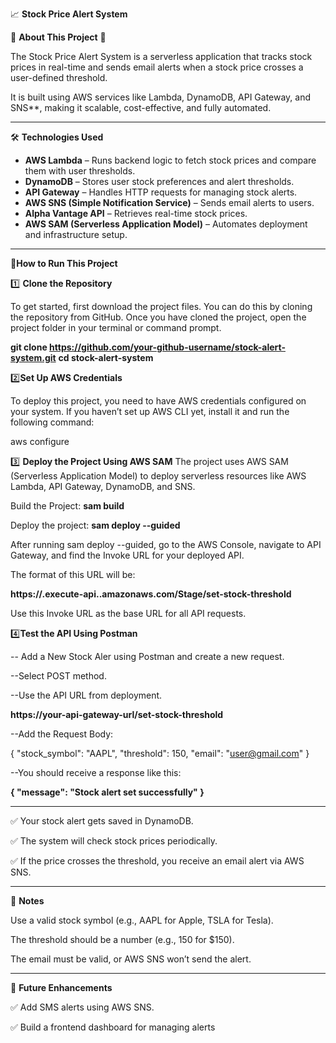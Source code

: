 📈 **Stock Price Alert System**

🌟 **About This Project** 🌟

The Stock Price Alert System is a serverless application that tracks stock prices in real-time and sends email alerts when a stock price crosses a user-defined threshold.

It is built using AWS services like Lambda, DynamoDB, API Gateway, and SNS\*\*, making it scalable, cost-effective, and fully automated.

---

🛠 **Technologies Used**

- **AWS Lambda** – Runs backend logic to fetch stock prices and compare them with user thresholds.
- **DynamoDB** – Stores user stock preferences and alert thresholds.
- **API Gateway** – Handles HTTP requests for managing stock alerts.
- **AWS SNS (Simple Notification Service)** – Sends email alerts to users.
- **Alpha Vantage API** – Retrieves real-time stock prices.
- **AWS SAM (Serverless Application Model)** – Automates deployment and infrastructure setup.

---

🚀**How to Run This Project**

1️⃣ **Clone the Repository**

To get started, first download the project files. You can do this by cloning the repository from GitHub.
Once you have cloned the project, open the project folder in your terminal or command prompt.

**git clone https://github.com/your-github-username/stock-alert-system.git**
**cd stock-alert-system**

2️⃣**Set Up AWS Credentials**

To deploy this project, you need to have AWS credentials configured on your system. If you haven’t set up AWS CLI yet, install it and run the following command:

aws configure

3️⃣ **Deploy the Project Using AWS SAM**
The project uses AWS SAM (Serverless Application Model) to deploy serverless resources like AWS Lambda, API Gateway, DynamoDB, and SNS.

Build the Project:
**sam build**

Deploy the project:
**sam deploy --guided**

After running sam deploy --guided, go to the AWS Console, navigate to API Gateway, and find the Invoke URL for your deployed API.

The format of this URL will be:

**https://<your-api-id>.execute-api.<region>.amazonaws.com/Stage/set-stock-threshold**

Use this Invoke URL as the base URL for all API requests.

4️⃣**Test the API Using Postman**

-- Add a New Stock Aler using Postman and create a new request.

--Select POST method.

--Use the API URL from deployment.

**https://your-api-gateway-url/set-stock-threshold**

--Add the Request Body:

{
"stock_symbol": "AAPL",
"threshold": 150,
"email": "user@gmail.com"
}

--You should receive a response like this:

**{
"message": "Stock alert set successfully"
}**

---

✅ Your stock alert gets saved in DynamoDB.

✅ The system will check stock prices periodically.

✅ If the price crosses the threshold, you receive an email alert via AWS SNS.

---

📌 **Notes**

Use a valid stock symbol (e.g., AAPL for Apple, TSLA for Tesla).

The threshold should be a number (e.g., 150 for $150).

The email must be valid, or AWS SNS won’t send the alert.

---

🔮 **Future Enhancements**

✅ Add SMS alerts using AWS SNS.

✅ Build a frontend dashboard for managing alerts
